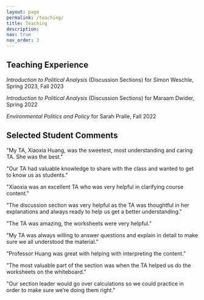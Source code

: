 ```yaml
---
layout: page
permalink: /teaching/
title: Teaching
description:
nav: true
nav_order: 3
---
```


<h2 class="small-heading">Teaching Experience</h2>

*Introduction to Political Analysis* (Discussion Sections) for Simon Weschle, Spring 2023, Fall 2023


*Introduction to Political Analysis* (Discussion Sections) for Maraam Dwider, Spring 2022


*Environmental Politics and Policy* for Sarah Pralle, Fall 2022


<h2 class="small-heading">Selected Student Comments</h2>

"My TA, Xiaoxia Huang, was the sweetest, most understanding and caring TA. She was the best."  

"Our TA had valuable knowledge to share with the class and wanted to get to know us as students."

"Xiaoxia was an excellent TA who was very helpful in clarifying course content."

"The discussion section was very helpful as the TA was thoughtful in her explanations and always ready to help us get a better understanding."

"The TA was amazing, the worksheets were very helpful."

"My TA was always willing to answer questions and explain in detail to make sure we all understood the material."

"Professor Huang was great with helping with interpreting the content."

"The most valuable part of the section was when the TA helped us do the worksheets on the whiteboard."

"Our section leader would go over calculations so we could practice in order to make sure we’re doing them right."



